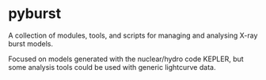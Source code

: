# pyburst

A collection of modules, tools, and scripts for managing and analysing X-ray burst models. 

Focused on models generated with the nuclear/hydro code KEPLER, but some analysis tools could be used with generic lightcurve data.  